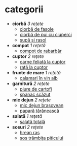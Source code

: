 # categorii

* **ciorbă** *3 rețete*
  * [ciorbă de fasole](retete/ciorbă_de_fasole.md)
  * [ciorbă de pui cu ciuperci](retete/ciorbă_de_pui_cu_ciuperci.md)
  * [supă și rasol](retete/supă_și_rasol.md)
* **compot** *1 rețetă*
  * [compot de rabarbăr](retete/compot_de_rabarbăr.md)
* **cuptor** *2 rețete*
  * [carne feliată la cuptor](retete/carne_feliată_la_cuptor.md)
  * [rață la cuptor](retete/rață_la_cuptor.md)
* **fructe de mare** *1 rețetă*
  * [calamari în vin alb](retete/calamari_în_vin_alb.md)
* **garnitură** *2 rețete*
  * [piure de cartofi](retete/piure_de_cartofi.md)
  * [spanac scăzut](retete/spanac_scăzut.md)
* **mic dejun** *2 rețete*
  * [mic dejun brașovean](retete/mic_dejun_brașovean.md)
  * [papară tărănească](retete/papară_tărănească.md)
* **salată** *1 rețetă*
  * [salată totală](retete/salată_totală.md)
* **sosuri** *2 rețete*
  * [hrean ras](retete/hrean_ras.md)
  * [sos trâmbița piticului](retete/sos_trâmbița_piticului.md)
